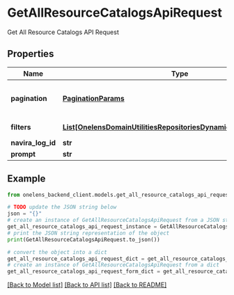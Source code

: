# GetAllResourceCatalogsApiRequest

Get All Resource Catalogs API Request

## Properties

Name | Type | Description | Notes
------------ | ------------- | ------------- | -------------
**pagination** | [**PaginationParams**](PaginationParams.md) | Pagination parameters for the request. | [optional] 
**filters** | [**List[OnelensDomainUtilitiesRepositoriesDynamicFiltersFilterCriteria]**](OnelensDomainUtilitiesRepositoriesDynamicFiltersFilterCriteria.md) | Filters to be applied | 
**navira_log_id** | **str** |  | [optional] 
**prompt** | **str** |  | [optional] 

## Example

```python
from onelens_backend_client.models.get_all_resource_catalogs_api_request import GetAllResourceCatalogsApiRequest

# TODO update the JSON string below
json = "{}"
# create an instance of GetAllResourceCatalogsApiRequest from a JSON string
get_all_resource_catalogs_api_request_instance = GetAllResourceCatalogsApiRequest.from_json(json)
# print the JSON string representation of the object
print(GetAllResourceCatalogsApiRequest.to_json())

# convert the object into a dict
get_all_resource_catalogs_api_request_dict = get_all_resource_catalogs_api_request_instance.to_dict()
# create an instance of GetAllResourceCatalogsApiRequest from a dict
get_all_resource_catalogs_api_request_form_dict = get_all_resource_catalogs_api_request.from_dict(get_all_resource_catalogs_api_request_dict)
```
[[Back to Model list]](../README.md#documentation-for-models) [[Back to API list]](../README.md#documentation-for-api-endpoints) [[Back to README]](../README.md)


